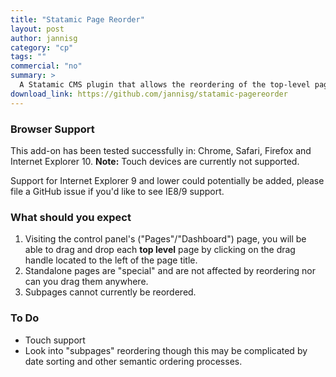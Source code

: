 ```yaml
---
title: "Statamic Page Reorder"
layout: post
author: jannisg
category: "cp"
tags: ""
commercial: "no"
summary: >
  A Statamic CMS plugin that allows the reordering of the top-level pages in the admin's dashboard view using simple drag and   drop sorting.
download_link: https://github.com/jannisg/statamic-pagereorder
---
```

### Browser Support

This add-on has been tested successfully in: Chrome, Safari, Firefox and Internet Explorer 10.
**Note:** Touch devices are currently not supported.

Support for Internet Explorer 9 and lower could potentially be added, please file a GitHub issue if you'd like to see IE8/9 support.

### What should you expect

1. Visiting the control panel's ("Pages"/"Dashboard") page, you will be able to drag and drop each **top level** page by clicking on the drag handle located to the left of the page title.
2. Standalone pages are "special" and are not affected by reordering nor can you drag them anywhere.
3. Subpages cannot currently be reordered.

### To Do

- Touch support
- Look into "subpages" reordering though this may be complicated by date sorting and other semantic ordering processes.
